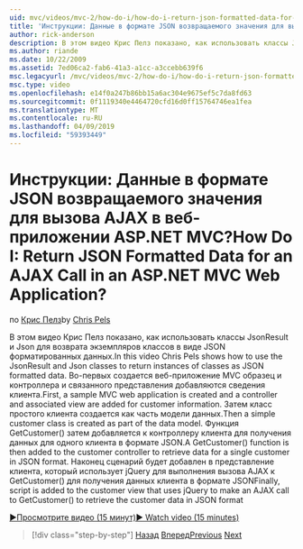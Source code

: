 ```yaml
---
uid: mvc/videos/mvc-2/how-do-i/how-do-i-return-json-formatted-data-for-an-ajax-call-in-an-aspnet-mvc-web-application
title: 'Инструкции: Данные в формате JSON возвращаемого значения для вызова AJAX в веб-приложении ASP.NET MVC? | Документы Майкрософт'
author: rick-anderson
description: В этом видео Крис Пелз показано, как использовать классы JsonResult и Json для возврата экземпляров классов в виде JSON форматированных данных. Во-первых пример MVC веб-приложение для...
ms.author: riande
ms.date: 10/22/2009
ms.assetid: 7ed06ca2-fab6-41a3-a1cc-a3ccebb639f6
msc.legacyurl: /mvc/videos/mvc-2/how-do-i/how-do-i-return-json-formatted-data-for-an-ajax-call-in-an-aspnet-mvc-web-application
msc.type: video
ms.openlocfilehash: e14f0a247b86bb15a6ac304e9675ef5c7da8fd63
ms.sourcegitcommit: 0f1119340e4464720cfd16d0ff15764746ea1fea
ms.translationtype: MT
ms.contentlocale: ru-RU
ms.lasthandoff: 04/09/2019
ms.locfileid: "59393449"
---
```

# <a name="how-do-i-return-json-formatted-data-for-an-ajax-call-in-an-aspnet-mvc-web-application"></a><span data-ttu-id="d4434-105">Инструкции: Данные в формате JSON возвращаемого значения для вызова AJAX в веб-приложении ASP.NET MVC?</span><span class="sxs-lookup"><span data-stu-id="d4434-105">How Do I: Return JSON Formatted Data for an AJAX Call in an ASP.NET MVC Web Application?</span></span>

<span data-ttu-id="d4434-106">по [Крис Пелз](https://twitter.com/chrispels)</span><span class="sxs-lookup"><span data-stu-id="d4434-106">by [Chris Pels](https://twitter.com/chrispels)</span></span>

<span data-ttu-id="d4434-107">В этом видео Крис Пелз показано, как использовать классы JsonResult и Json для возврата экземпляров классов в виде JSON форматированных данных.</span><span class="sxs-lookup"><span data-stu-id="d4434-107">In this video Chris Pels shows how to use the JsonResult and Json classes to return instances of classes as JSON formatted data.</span></span> <span data-ttu-id="d4434-108">Во-первых создается веб-приложение MVC образец и контроллера и связанного представления добавляются сведения клиента.</span><span class="sxs-lookup"><span data-stu-id="d4434-108">First, a sample MVC web application is created and a controller and associated view are added for customer information.</span></span> <span data-ttu-id="d4434-109">Затем класс простого клиента создается как часть модели данных.</span><span class="sxs-lookup"><span data-stu-id="d4434-109">Then a simple customer class is created as part of the data model.</span></span> <span data-ttu-id="d4434-110">Функция GetCustomer() затем добавляется к контроллеру клиента для получения данных для одного клиента в формате JSON.</span><span class="sxs-lookup"><span data-stu-id="d4434-110">A GetCustomer() function is then added to the customer controller to retrieve data for a single customer in JSON format.</span></span> <span data-ttu-id="d4434-111">Наконец сценарий будет добавлен в представление клиента, который использует jQuery для выполнения вызова AJAX к GetCustomer() для получения данных клиента в формате JSON</span><span class="sxs-lookup"><span data-stu-id="d4434-111">Finally, script is added to the customer view that uses jQuery to make an AJAX call to GetCustomer() to retrieve the customer data in JSON format</span></span>

[<span data-ttu-id="d4434-112">&#9654;Просмотрите видео (15 минут)</span><span class="sxs-lookup"><span data-stu-id="d4434-112">&#9654; Watch video (15 minutes)</span></span>](https://channel9.msdn.com/Blogs/ASP-NET-Site-Videos/how-do-i-return-json-formatted-data-for-an-ajax-call-in-an-aspnet-mvc-web-application)

> [!div class="step-by-step"]
> <span data-ttu-id="d4434-113">[Назад](aspnet-mvc-how-10-minute-technical-video-for-developers.md)
> [Вперед](how-do-i-work-with-data-in-aspnet-mvc-partial-views.md)</span><span class="sxs-lookup"><span data-stu-id="d4434-113">[Previous](aspnet-mvc-how-10-minute-technical-video-for-developers.md)
[Next](how-do-i-work-with-data-in-aspnet-mvc-partial-views.md)</span></span>
